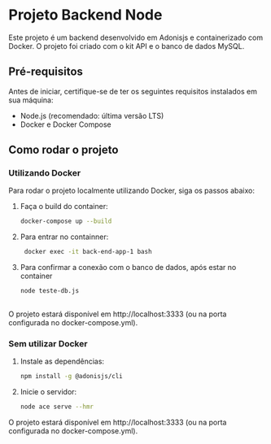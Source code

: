 # Projeto Backend Node

Este projeto é um backend desenvolvido em Adonisjs e containerizado com Docker. O projeto foi criado com o kit API e o banco de dados MySQL.

## Pré-requisitos

Antes de iniciar, certifique-se de ter os seguintes requisitos instalados em sua máquina:

- Node.js (recomendado: última versão LTS)
- Docker e Docker Compose

## Como rodar o projeto

### Utilizando Docker

Para rodar o projeto localmente utilizando Docker, siga os passos abaixo:

1. Faça o build do container:

   ```bash
   docker-compose up --build
3. Para entrar no containner:

   ```bash
    docker exec -it back-end-app-1 bash
4. Para confirmar a conexão com o banco de dados, após estar no container

   ```bash
   node teste-db.js
    
O projeto estará disponível em http://localhost:3333 (ou na porta configurada no docker-compose.yml).

### Sem utilizar Docker

1. Instale as dependências:

   ```bash
   npm install -g @adonisjs/cli
2. Inicie o servidor:

   ```bash
   node ace serve --hmr

O projeto estará disponível em http://localhost:3333 (ou na porta configurada no docker-compose.yml).

   

